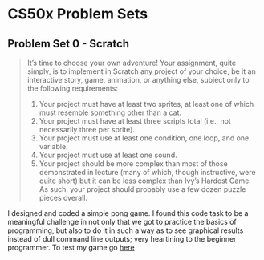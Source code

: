 # CS50x Problem Sets

## Problem Set 0 - Scratch

>It’s time to choose your own adventure! Your assignment, quite simply, is to implement in Scratch any project of your choice, be it an interactive story, game, animation, or anything else, subject only to the following requirements:
>1. Your project must have at least two sprites, at least one of which must resemble something other than a cat.
>2. Your project must have at least three scripts total (i.e., not necessarily three per sprite).
>3. Your project must use at least one condition, one loop, and one variable.
>4. Your project must use at least one sound.
>5. Your project should be more complex than most of those demonstrated in lecture (many of which, though instructive, were quite short) but it can be less complex than Ivy’s Hardest Game. As such, your project should probably use a few dozen puzzle pieces overall.

I designed and coded a simple pong game. I found this code task to be a meaningful challenge in not only that we got to practice the basics of programming, but also to do it in such a way as to see graphical results instead of dull command line outputs; very heartining to the beginner programmer. To test my game go [here](https://scratch.mit.edu/projects/329801606/)

